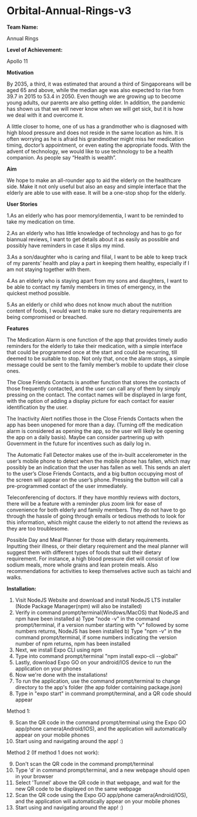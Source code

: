 # Orbital-Annual-Rings-v3


**Team Name:** 

Annual Rings


**Level of Achievement:** 

Apollo 11


**Motivation**

By 2035, a third, it was estimated that around a third of Singaporeans will be aged 65 and above, while the median age was also expected to rise from 39.7 in 2015 to 53.4 in 2050. Even though we are growing up to become young adults, our parents are also getting older. In addition, the pandemic has shown us that we will never know when we will get sick, but it is how we deal with it and overcome it.

A little closer to home, one of us has a grandmother who is diagnosed with high blood pressure and does not reside in the same location as him. It is often worrying as he is afraid his grandmother might miss her medication timing, doctor’s appointment, or even eating the appropriate foods. With the advent of technology, we would like to use technology to be a health companion. As people say “Health is wealth”.


**Aim** 

We hope to make an all-rounder app to aid the elderly on the healthcare side. Make it not only useful but also an easy and simple interface that the elderly are able to use with ease. It will be a one-stop shop for the elderly.


**User Stories**

1.As an elderly who has poor memory/dementia, I want to be reminded to take my medication on time.

2.As an elderly who has little knowledge of technology and has to go for biannual reviews, I want to get details about it as easily as possible and possibly have reminders in case it slips my mind.

3.As a son/daughter who is caring and filial, I want to be able to keep track of my parents’ health and play a part in keeping them healthy, especially if I am not staying together with them.

4.As an elderly who is staying apart from my sons and daughters, I want to be able to contact my family members in times of emergency, in the quickest method possible.

5.As an elderly or child who does not know much about the nutrition content of foods, I would want to make sure no dietary requirements are being compromised or breached.


**Features**

The Medication Alarm is one function of the app that provides timely audio reminders for the elderly to take their medication, with a simple interface that could be programmed once at the start and could be recurring, till deemed to be suitable to stop. Not only that, once the alarm stops, a simple message could be sent to the family member’s mobile to update their close ones.

The Close Friends Contacts is another function that stores the contacts of those frequently contacted, and the user can call any of them by simply pressing on the contact. The contact names will be displayed in large font, with the option of adding a display picture for each contact for easier identification by the user.

The Inactivity Alert notifies those in the Close Friends Contacts when the app has been unopened for more than a day. (Turning off the medication alarm is considered as opening the app, so the user will likely be opening the app on a daily basis). Maybe can consider partnering up with Government in the future for incentives such as daily log in.

The Automatic Fall Detector makes use of the in-built accelerometer in the user’s mobile phone to detect when the mobile phone has fallen, which may possibly be an indication that the user has fallen as well. This sends an alert to the user’s Close Friends Contacts, and a big button occupying most of the screen will appear on the user’s phone. Pressing the button will call a pre-programmed contact of the user immediately. 

Teleconferencing of doctors. If they have monthly reviews with doctors, there will be a feature with a reminder plus zoom link for ease of convenience for both elderly and family members. They do not have to go through the hassle of going through emails or tedious methods to look for this information, which might cause the elderly to not attend the reviews as they are too troublesome.

Possible Day and Meal Planner for those with dietary requirements. Inputting their illness, or their dietary requirement and the meal planner will suggest them with different types of foods that suit their dietary requirement. For instance, a high blood pressure diet will consist of low sodium meals, more whole grains and lean protein meals. Also recommendations for activities to keep themselves active such as taichi and walks.


**Installation:**

1) Visit NodeJS Website and download and install NodeJS LTS installer (Node Package Manager(npm) will also be installed)
2) Verify in command prompt/terminal(Windows/MacOS) that NodeJS and npm have been installed
  a) Type "node -v" in the command prompt/terminal, if a version number starting with "v" followed by some numbers returns, NodeJS has been installed
  b) Type "npm -v" in the command prompt/terminal, if some numbers indicating the version number of npm returns, npm has been installed
3) Next, we install Expo CLI using npm
4) Type into command prompt/terminal "npm install expo-cli --global"
5) Lastly, download Expo GO on your android/IOS device to run the application on your phones
6) Now we're done with the installations!
7) To run the application, use the command prompt/terminal to change directory to the app's folder (the app folder containing package.json)
8) Type in "expo start" in command prompt/terminal, and a QR code should appear

Method 1:

9) Scan the QR code in the command prompt/terminal using the Expo GO app/phone camera(Android/IOS), and the application will automatically appear on your mobile phones
10) Start using and navigating around the app! :)

Method 2 (If method 1 does not work):

9) Don't scan the QR code in the command prompt/terminal
10) Type 'd' in command prompt/terminal, and a new webpage should open in your browser
11) Select 'Tunnel' above the QR code in that webpage, and wait for the new QR code to be displayed on the same webpage
12) Scan the QR code using the Expo GO app/phone camera(Android/IOS), and the application will automatically appear on your mobile phones
13) Start using and navigating around the app! :)
